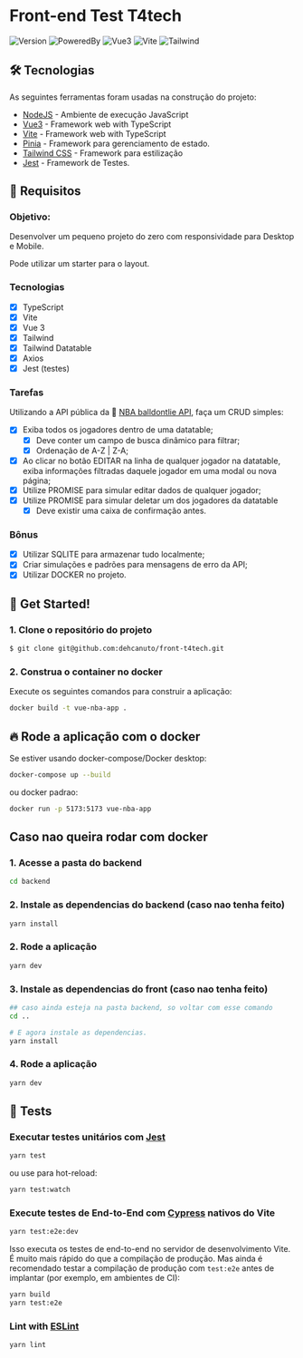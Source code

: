 # Front-end Test T4tech

![Version](https://img.shields.io/badge/1.0.0-beta?label=version)
![PoweredBy](https://img.shields.io/badge/powered_by-T4tech-black)
![Vue3](https://img.shields.io/badge/Vue-3.5.13-42b883?style=flat-square&logo=vue.js&logoColor=42b883)
![Vite](https://img.shields.io/badge/Vite-6.0.11-9499ff?style=flat-square&logo=vite)
![Tailwind](https://img.shields.io/badge/Tailwind-3.4.17-38bdf8?style=flat-square&logo=tailwindcss&logoColor=38bdf8)

## 🛠️ Tecnologias

As seguintes ferramentas foram usadas na construção do projeto:

- [NodeJS](https://nodejs.org/en/docs/) - Ambiente de execução JavaScript
- [Vue3](https://vuejs.org/) - Framework web with TypeScript
- [Vite](https://vite.dev/) - Framework web with TypeScript
- [Pinia](https://pinia.vuejs.org/) - Framework para gerenciamento de estado.
- [Tailwind CSS](https://tailwindcss.com/docs) - Framework para estilização
- [Jest](https://jestjs.io/pt-BR/) - Framework de Testes.

## 🎯 Requisitos

### Objetivo:

Desenvolver um pequeno projeto do zero com responsividade para Desktop e Mobile.

Pode utilizar um starter para o layout.

### Tecnologias

- [x] TypeScript
- [x] Vite
- [x] Vue 3
- [x] Tailwind
- [x] Tailwind Datatable
- [x] Axios
- [x] Jest (testes)

### Tarefas

Utilizando a API pública da 🏀 [NBA balldontlie API](https://www.balldontlie.io/), faça um CRUD simples:

- [x] Exiba todos os jogadores dentro de uma datatable;
  - [x] Deve conter um campo de busca dinâmico para filtrar;
  - [x] Ordenação de A-Z | Z-A;
- [x] Ao clicar no botão EDITAR na linha de qualquer jogador na datatable, exiba informações filtradas daquele jogador em uma modal ou nova página;
- [x] Utilize PROMISE para simular editar dados de qualquer jogador;
- [x] Utilize PROMISE para simular deletar um dos jogadores da datatable
  - [x] Deve existir uma caixa de confirmação antes.

### Bônus

- [x] Utilizar SQLITE para armazenar tudo localmente;
- [x] Criar simulações e padrões para mensagens de erro da API;
- [x] Utilizar DOCKER no projeto.

## 🚀 Get Started!

### 1. Clone o repositório do projeto

```sh
$ git clone git@github.com:dehcanuto/front-t4tech.git
```

### 2. Construa o container no docker

Execute os seguintes comandos para construir a aplicação:

```sh
docker build -t vue-nba-app .
```

## 🔥 Rode a aplicação com o docker

Se estiver usando docker-compose/Docker desktop:

```sh
docker-compose up --build
```

ou docker padrao:

```sh
docker run -p 5173:5173 vue-nba-app
```

## Caso nao queira rodar com docker

### 1. Acesse a pasta do backend

```sh
cd backend
```

### 2. Instale as dependencias do backend (caso nao tenha feito)

```sh
yarn install
```

### 2. Rode a aplicação

```sh
yarn dev
```

### 3. Instale as dependencias do front (caso nao tenha feito)

```sh
## caso ainda esteja na pasta backend, so voltar com esse comando
cd ..

# E agora instale as dependencias.
yarn install
```

### 4. Rode a aplicação

```sh
yarn dev
```

## 🧪 Tests

### Executar testes unitários com [Jest](https://jestjs.io/)

```sh
yarn test
```

ou use para hot-reload:

```sh
yarn test:watch
```

### Execute testes de End-to-End com [Cypress](https://www.cypress.io/) nativos do Vite

```sh
yarn test:e2e:dev
```

Isso executa os testes de end-to-end no servidor de desenvolvimento Vite. É muito mais rápido do que a compilação de produção.
Mas ainda é recomendado testar a compilação de produção com `test:e2e` antes de implantar (por exemplo, em ambientes de CI):

```sh
yarn build
yarn test:e2e
```

### Lint with [ESLint](https://eslint.org/)

```sh
yarn lint
```
